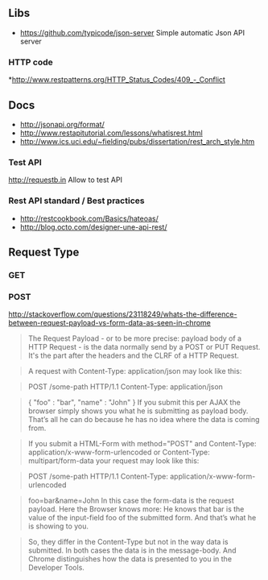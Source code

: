 ## Libs 

* https://github.com/typicode/json-server Simple automatic Json API server

### HTTP code

*http://www.restpatterns.org/HTTP_Status_Codes/409_-_Conflict

## Docs 
* http://jsonapi.org/format/
* http://www.restapitutorial.com/lessons/whatisrest.html
* http://www.ics.uci.edu/~fielding/pubs/dissertation/rest_arch_style.htm

### Test API 
http://requestb.in Allow to test API 

### Rest API standard / Best practices


* http://restcookbook.com/Basics/hateoas/
* http://blog.octo.com/designer-une-api-rest/


## Request Type 

### GET


### POST 

http://stackoverflow.com/questions/23118249/whats-the-difference-between-request-payload-vs-form-data-as-seen-in-chrome
> The Request Payload - or to be more precise: payload body of a HTTP Request - is the data normally send by a POST or PUT Request. It's the part after the headers and the CLRF of a HTTP Request.

> A request with Content-Type: application/json may look like this:

> POST /some-path HTTP/1.1
> Content-Type: application/json

> { "foo" : "bar", "name" : "John" }
> If you submit this per AJAX the browser simply shows you what he is submitting as payload body. That’s all he can do because he has no idea where the data is coming from.

> If you submit a HTML-Form with method="POST" and Content-Type: application/x-www-form-urlencoded or Content-Type: multipart/form-data your request may look like this:

> POST /some-path HTTP/1.1
> Content-Type: application/x-www-form-urlencoded

> foo=bar&name=John
> In this case the form-data is the request payload. Here the Browser knows more: He knows that bar is the value of the input-field foo of the submitted form. And that’s what he is showing to you.

> So, they differ in the Content-Type but not in the way data is submitted. In both cases the data is in the message-body. And Chrome distinguishes how the data is presented to you in the Developer Tools.

